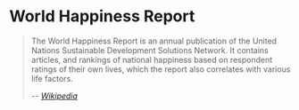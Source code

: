 # World Happiness Report

> The World Happiness Report is an annual publication of the United Nations Sustainable Development Solutions Network. It contains articles, and rankings of national happiness based on respondent ratings of their own lives, which the report also correlates with various life factors.
>
> -- <cite>[Wikipedia][1]</cite>

[1]:https://www.google.com/url?sa=t&rct=j&q=&esrc=s&source=web&cd=3&cad=rja&uact=8&ved=2ahUKEwjuhoj-iOfmAhWIM-wKHU6wCDAQFjACegQIDhAG&url=https%3A%2F%2Fen.wikipedia.org%2Fwiki%2FWorld_Happiness_Report&usg=AOvVaw1Zbfrmar8jmW4nPugHIRME
